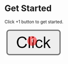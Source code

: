 # Get Started
Click +1 button to get started.

![1](https://raw.githubusercontent.com/NepalJohn21/IdleT-Clicker/main/support/docs/assets/bandicam%202023-02-21%2015-30-28-843.jpg)
